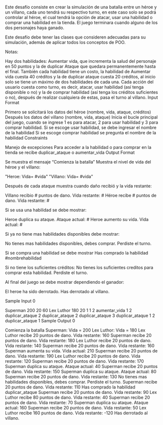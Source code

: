 Este desafío consiste en crear la simulación de una batalla entre un héroe y un villano, cada uno tendrá su respectivo turno, en este caso solo se podrá controlar al héroe, el cual tendrá la opción de atacar, usar una habilidad o comprar una habilidad en la tienda. El juego terminara cuando alguno de los dos personajes haya ganado.

Este desafío debe tener las clases que consideren adecuadas para su simulación, además de aplicar todos los conceptos de POO.

Notas:

Hay dos habilidades: Aumentar vida, que incrementa la salud del personaje en 50 puntos y la de duplicar Ataque que quedara permanentemente hasta el final.
También cada habilidad tiene un costo, la habilidad de Aumentar vida cuesta 40 créditos y la de duplicar ataque cuesta 20 créditos, al inicio solo se tiene un máximo de dos habilidades de cada una.
Cada acción del usuario cuesta como turno, es decir, atacar, usar habilidad (así tenga disponible o no) y la de comprar habilidad (así tenga los créditos suficientes o no), después de realizar cualquiera de estas, pasa el turno al villano.
Input Format

Primero se solicitará los datos del héroe (nombre, vida, ataque, créditos)
Después los datos del villano (nombre, vida, ataque)
Inicia el bucle principal del juego, cuando se ingrese 1 es para atacar, 2 para usar habilidad y 3 para comprar habilidad.
Si se escoge usar habilidad, se debe ingresar el nombre de la habilidad
Si se escoge comprar habilidad se pregunta el nombre de la habilidad
Constraints

Manejo de excepciones
Para acceder a la habilidad o para comprar en la tienda se recibe duplicar_ataque o aumentar_vida
Output Format

Se muestra el mensaje “Comienza la batalla”
Muestra el nivel de vida del héroe y el villano:

"Heroe: Vida= #vida" "Villano: Vida= #vida"

Después de cada ataque muestra cuando daño recibió y la vida restante:

Villano recibio # puntos de dano. Vida restante: # Héroe recibe # puntos de dano. Vida restante: #

Si se usa una habilidad se debe mostrar:

Heroe duplica su ataque. Ataque actual: # Heroe aumento su vida. Vida actual: #

Si ya no tiene mas habilidades disponibles debe mostrar:

No tienes mas habilidades disponibles, debes comprar. Perdiste el turno.

Si se compra una habilidad se debe mostrar Has comprado la habilidad #nombrehabilidad

Si no tiene los suficientes créditos: No tienes los suficientes creditos para comprar esta habilidad. Perdiste el turno.

Al final del juego se debe mostrar dependiendo el ganador:

El heroe ha sido derrotado. Has derrotado al villano.

Sample Input 0

Superman
200
20
60
Lex Luthor
180
20
1
1
2
aumentar_vida
1
2
duplicar_ataque
2
duplicar_ataque
2
duplicar_ataque
3
duplicar_ataque
1
2
duplicar_ataque
1
Sample Output 0

Comienza la batalla
Superman: Vida = 200
Lex Luthor: Vida = 180
Lex Luthor recibe 20 puntos de dano. Vida restante: 160
Superman recibe 20 puntos de dano. Vida restante: 180
Lex Luthor recibe 20 puntos de dano. Vida restante: 140
Superman recibe 20 puntos de dano. Vida restante: 160
Superman aumenta su vida. Vida actual: 210
Superman recibe 20 puntos de dano. Vida restante: 190
Lex Luthor recibe 20 puntos de dano. Vida restante: 120
Superman recibe 20 puntos de dano. Vida restante: 170
Superman duplica su ataque. Ataque actual: 40
Superman recibe 20 puntos de dano. Vida restante: 150
Superman duplica su ataque. Ataque actual: 80
Superman recibe 20 puntos de dano. Vida restante: 130
No tienes mas habilidades disponibles, debes comprar. Perdiste el turno.
Superman recibe 20 puntos de dano. Vida restante: 110
Has comprado la habilidad duplicar_ataque
Superman recibe 20 puntos de dano. Vida restante: 90
Lex Luthor recibe 80 puntos de dano. Vida restante: 40
Superman recibe 20 puntos de dano. Vida restante: 70
Superman duplica su ataque. Ataque actual: 160
Superman recibe 20 puntos de dano. Vida restante: 50
Lex Luthor recibe 160 puntos de dano. Vida restante: -120
Has derrotado al villano.
